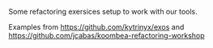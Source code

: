 Some refactoring exersices setup to work with our tools.

Examples from https://github.com/kytrinyx/exos and https://github.com/jcabas/koombea-refactoring-workshop
